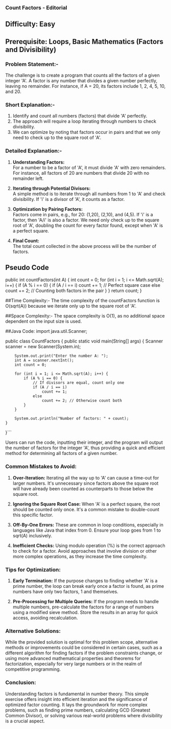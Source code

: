 ### **Count Factors - Editorial**
## Difficulty: Easy

## Prerequisite: Loops, Basic Mathematics (Factors and Divisibility)

### Problem Statement:-
The challenge is to create a program that counts all the factors of a given integer 'A'. A factor is any number that divides a given number perfectly, leaving no remainder. For instance, if A = 20, its factors include 1, 2, 4, 5, 10, and 20.

### Short Explanation:-
1. Identify and count all numbers (factors) that divide 'A' perfectly.
2. The approach will require a loop iterating through numbers to check divisibility.
3. We can optimize by noting that factors occur in pairs and that we only need to check up to the square root of 'A'.

### Detailed Explanation:-

1. **Understanding Factors:**  
   For a number to be a factor of 'A', it must divide 'A' with zero remainders. For instance, all factors of 20 are numbers that divide 20 with no remainder left.

2. **Iterating through Potential Divisors:**  
   A simple method is to iterate through all numbers from 1 to 'A' and check divisibility. If 'i' is a divisor of 'A', it counts as a factor.

3. **Optimization by Pairing Factors:**  
   Factors come in pairs, e.g., for 20: (1,20), (2,10), and (4,5). If 'i' is a factor, then 'A/i' is also a factor. We need only check up to the square root of 'A', doubling the count for every factor found, except when 'A' is a perfect square.

4. **Final Count:**  
   The total count collected in the above process will be the number of factors.

## Pseudo Code
public int countFactors(int A) {
    int count = 0;
    for (int i = 1; i <= Math.sqrt(A); i++) {
        if (A % i == 0) {
            if (A / i == i)
                count += 1; // Perfect square case
            else
                count += 2; // Counting both factors in the pair
        }
    }
    return count;
}
  

##Time Complexity:-
    The time complexity of the countFactors function is O(sqrt(A)) because we iterate only up to the square root of 'A'.

##Space Complexity:-
    The space complexity is O(1), as no additional space dependent on the input size is used.

##Java Code:
import java.util.Scanner;

public class CountFactors {
    public static void main(String[] args) {
        Scanner scanner = new Scanner(System.in);
        
        System.out.print("Enter the number A: ");
        int A = scanner.nextInt();
        int count = 0;

        for (int i = 1; i <= Math.sqrt(A); i++) {
            if (A % i == 0) {
                // If divisors are equal, count only one
                if (A / i == i)
                    count += 1;
                else
                    count += 2; // Otherwise count both
            }
        }

        System.out.println("Number of factors: " + count);
    }
}```
  
Users can run the code, inputting their integer, and the program will output the number of factors for the integer 'A', thus providing a quick and efficient method for determining all factors of a given number.

### Common Mistakes to Avoid:
1. **Over-Iteration:** Iterating all the way up to 'A' can cause a time-out for larger numbers. It's unnecessary since factors above the square root will have already been counted as counterparts to those below the square root.
   
2. **Ignoring the Square Root Case:** When 'A' is a perfect square, the root should be counted only once. It's a common mistake to double-count this specific factor.
   
3. **Off-By-One Errors:** These are common in loop conditions, especially in languages like Java that index from 0. Ensure your loop goes from 1 to sqrt(A) inclusively.

4. **Inefficient Checks:** Using modulo operation (%) is the correct approach to check for a factor. Avoid approaches that involve division or other more complex operations, as they increase the time complexity.

### Tips for Optimization:
1. **Early Termination:** If the purpose changes to finding whether 'A' is a prime number, the loop can break early once a factor is found, as prime numbers have only two factors, 1 and themselves.

2. **Pre-Processing for Multiple Queries:** If the program needs to handle multiple numbers, pre-calculate the factors for a range of numbers using a modified sieve method. Store the results in an array for quick access, avoiding recalculation.

### Alternative Solutions:
While the provided solution is optimal for this problem scope, alternative methods or improvements could be considered in certain cases, such as a different algorithm for finding factors if the problem constraints change, or using more advanced mathematical properties and theorems for factorization, especially for very large numbers or in the realm of competitive programming.

### Conclusion:
Understanding factors is fundamental in number theory. This simple exercise offers insight into efficient iteration and the significance of optimized factor counting. It lays the groundwork for more complex problems, such as finding prime numbers, calculating GCD (Greatest Common Divisor), or solving various real-world problems where divisibility is a crucial aspect.
